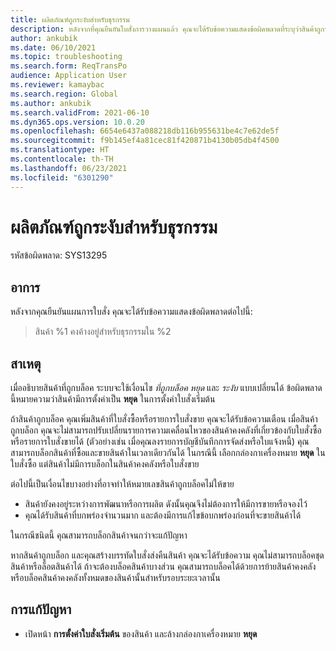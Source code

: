 ```yaml
---
title: ผลิตภัณฑ์ถูกระงับสำหรับธุรกรรม
description: หลังจากที่คุณยืนยันใบสั่งการวางแผนแล้ว คุณจะได้รับข้อความแสดงข้อผิดพลาดที่ระบุว่าสินค้าถูกระงับไว้สำหรับธุรกรรม
author: ankubik
ms.date: 06/10/2021
ms.topic: troubleshooting
ms.search.form: ReqTransPo
audience: Application User
ms.reviewer: kamaybac
ms.search.region: Global
ms.author: ankubik
ms.search.validFrom: 2021-06-10
ms.dyn365.ops.version: 10.0.20
ms.openlocfilehash: 6654e6437a088218db116b955631be4c7e62de5f
ms.sourcegitcommit: f9b145ef4a81cec81f420871b4130b05db4f4500
ms.translationtype: HT
ms.contentlocale: th-TH
ms.lasthandoff: 06/23/2021
ms.locfileid: "6301290"
---
```

# <a name="product-is-on-hold-for-transactions"></a>ผลิตภัณฑ์ถูกระงับสำหรับธุรกรรม

รหัสข้อผิดพลาด: SYS13295

## <a name="symptoms"></a>อาการ

หลังจากคุณยืนยันแผนการใบสั่ง คุณจะได้รับข้อความแสดงข้อผิดพลาดต่อไปนี้:

> สินค้า %1 คงค้างอยู่สำหรับธุรกรรมใน %2

## <a name="cause"></a>สาเหตุ

เมื่ออธิบายสินค้าที่ถูกบล็อค ระบบจะใช้เงื่อนไข *ที่ถูกบล็อค* *หยุด* และ *ระงับ* แบบเปลี่ยนได้ ข้อผิดพลาดนี้หมายความว่าสินค้ามีการตั้งค่าเป็น **หยุด** ในการตั้งค่าใบสั่งเริ่มต้น

ถ้าสินค้าถูกบล็อค คุณเพิ่มสินค้าที่ใบสั่งซื้อหรือรายการใบสั่งขาย คุณจะได้รับข้อความเตือน เมื่อสินค้าถูกบล็อก คุณจะไม่สามารถปรับเปลี่ยนรายการความเคลื่อนไหวของสินค้าคงคลังที่เกี่ยวข้องกับใบสั่งซื้อหรือรายการใบสั่งขายได้ (ตัวอย่างเช่น เมื่อคุณลงรายการบัญชีบันทึกการจัดส่งหรือใบแจ้งหนี้) คุณสามารถบล็อกสินค้าที่ซื้อและขายสินค้าในเวลาเดียวกันได้ ในกรณีนี้ เลือกกล่องกาเครื่องหมาย **หยุด** ในใบสั่งซื้อ แต่สินค้าไม่มีการบล็อกในสินค้าคงคลังหรือใบสั่งขาย

ต่อไปนี้เป็นเงื่อนไขบางอย่างที่อาจทําให้หมายเลขสินค้าถูกบล็อคไม่ให้ขาย

- สินค้ายังคงอยู่ระหว่างการพัฒนาหรือการผลิต ดังนั้นคุณจึงไม่ต้องการให้มีการขายหรือจองไว้
- คุณได้รับสินค้าที่บกพร่องจำนวนมาก และต้องมีการแก้ไขข้อบกพร่องก่อนที่จะขายสินค้าได้

ในกรณีชนิดนี้ คุณสามารถบล็อกสินค้าจนกว่าจะแก้ปัญหา

หากสินค้าถูกบล็อก และคุณสร้างบรรทัดใบสั่งส่งคืนสินค้า คุณจะได้รับข้อความ คุณไม่สามารถบล็อคชุดสินค้าหรือล็อตสินค้าได้ ถ้าจะต้องบล็อคสินค้าบางส่วน คุณสามารถบล็อคได้ด้วยการย้ายสินค้าคงคลัง หรือบล็อคสินค้าคงคลังทั้งหมดของสินค้านั้นสำหรับรอบระยะเวลานั้น

## <a name="resolution"></a>การแก้ปัญหา

- เปิดหน้า **การตั้งค่าใบสั่งเริ่มต้น** ของสินค้า และล้างกล่องกาเครื่องหมาย **หยุด**
